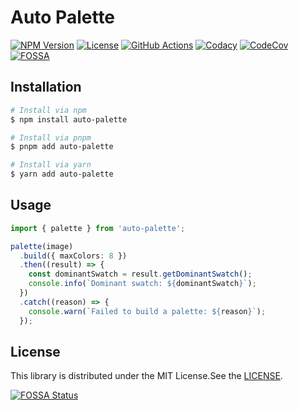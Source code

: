 # Auto Palette

[![NPM Version](https://img.shields.io/npm/v/auto-palette)](https://www.npmjs.com/package/auto-palette)
[![License](https://img.shields.io/npm/l/auto-palette)](https://github.com/t28hub/auto-palette/blob/main/LICENSE)
[![GitHub Actions](https://github.com/t28hub/auto-palette/actions/workflows/build.yml/badge.svg)](https://github.com/t28hub/c10e/actions/workflows/build.yml)
[![Codacy](https://app.codacy.com/project/badge/Grade/f133835017b04752aa3758dc62a8602e)](https://www.codacy.com/gh/t28hub/auto-palette/dashboard?utm_source=github.com&utm_medium=referral&utm_content=t28hub/auto-palette&utm_campaign=Badge_Grade)
[![CodeCov](https://codecov.io/gh/t28hub/auto-palette/branch/main/graph/badge.svg?token=F5obdWWvEt)](https://codecov.io/gh/t28hub/auto-palette)
[![FOSSA](https://app.fossa.com/api/projects/custom%2B14538%2Fgithub.com%2Ft28hub%2Fauto-palette.svg?type=shield)](https://app.fossa.com/projects/custom%2B14538%2Fgithub.com%2Ft28hub%2Fauto-palette?ref=badge_shield)

## Installation

```sh
# Install via npm
$ npm install auto-palette

# Install via pnpm
$ pnpm add auto-palette

# Install via yarn
$ yarn add auto-palette
```

## Usage

```typescript
import { palette } from 'auto-palette';

palette(image)
  .build({ maxColors: 8 })
  .then((result) => {
    const dominantSwatch = result.getDominantSwatch();
    console.info(`Dominant swatch: ${dominantSwatch}`);
  })
  .catch((reason) => {
    console.warn(`Failed to build a palette: ${reason}`);
  });
```

## License

This library is distributed under the MIT License.See the [LICENSE](https://github.com/t28hub/auto-palette/blob/main/LICENSE).

[![FOSSA Status](https://app.fossa.com/api/projects/custom%2B14538%2Fgithub.com%2Ft28hub%2Fauto-palette.svg?type=large)](https://app.fossa.com/projects/custom%2B14538%2Fgithub.com%2Ft28hub%2Fauto-palette?ref=badge_large)
